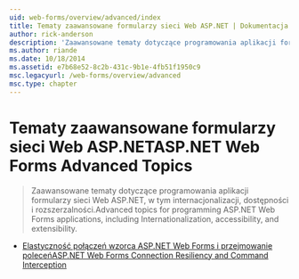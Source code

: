```yaml
---
uid: web-forms/overview/advanced/index
title: Tematy zaawansowane formularzy sieci Web ASP.NET | Dokumentacja firmy Microsoft
author: rick-anderson
description: 'Zaawansowane tematy dotyczące programowania aplikacji formularzy sieci Web ASP.NET, w tym internacjonalizacji, dostępności i rozszerzalności.'
ms.author: riande
ms.date: 10/18/2014
ms.assetid: e7b68e52-8c2b-431c-9b1e-4fb51f1950c9
msc.legacyurl: /web-forms/overview/advanced
msc.type: chapter
---
```

<a name="aspnet-web-forms-advanced-topics"></a><span data-ttu-id="bdc8d-103">Tematy zaawansowane formularzy sieci Web ASP.NET</span><span class="sxs-lookup"><span data-stu-id="bdc8d-103">ASP.NET Web Forms Advanced Topics</span></span>
====================
> <span data-ttu-id="bdc8d-104">Zaawansowane tematy dotyczące programowania aplikacji formularzy sieci Web ASP.NET, w tym internacjonalizacji, dostępności i rozszerzalności.</span><span class="sxs-lookup"><span data-stu-id="bdc8d-104">Advanced topics for programming ASP.NET Web Forms applications, including Internationalization, accessibility, and extensibility.</span></span>


- [<span data-ttu-id="bdc8d-105">Elastyczność połączeń wzorca ASP.NET Web Forms i przejmowanie poleceń</span><span class="sxs-lookup"><span data-stu-id="bdc8d-105">ASP.NET Web Forms Connection Resiliency and Command Interception</span></span>](aspnet-web-forms-connection-resiliency-and-command-interception.md)
